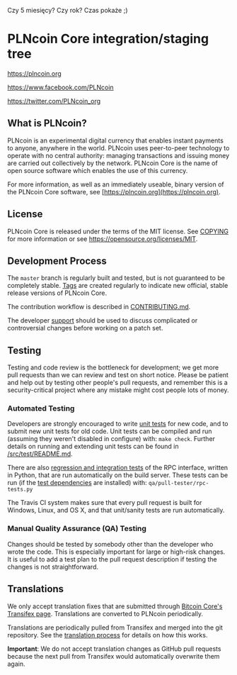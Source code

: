 Czy 5 miesięcy? Czy rok?
Czas pokaże ;)


PLNcoin Core integration/staging tree
=====================================

https://plncoin.org

https://www.facebook.com/PLNcoin

https://twitter.com/PLNcoin_org

What is PLNcoin?
----------------

PLNcoin is an experimental digital currency that enables instant payments to
anyone, anywhere in the world. PLNcoin uses peer-to-peer technology to operate
with no central authority: managing transactions and issuing money are carried
out collectively by the network. PLNcoin Core is the name of open source
software which enables the use of this currency.

For more information, as well as an immediately useable, binary version of
the PLNcoin Core software, see [https://plncoin.org](https://plncoin.org).

License
-------

PLNcoin Core is released under the terms of the MIT license. See [COPYING](COPYING) for more
information or see https://opensource.org/licenses/MIT.

Development Process
-------------------

The `master` branch is regularly built and tested, but is not guaranteed to be
completely stable. [Tags](https://github.com/plncoin/PLNcoin_Core/tags) are created
regularly to indicate new official, stable release versions of PLNcoin Core.

The contribution workflow is described in [CONTRIBUTING.md](CONTRIBUTING.md).

The developer [support](http://plncoin.freshdesk.com)
should be used to discuss complicated or controversial changes before working
on a patch set.

Testing
-------

Testing and code review is the bottleneck for development; we get more pull
requests than we can review and test on short notice. Please be patient and help out by testing
other people's pull requests, and remember this is a security-critical project where any mistake might cost people
lots of money.

### Automated Testing

Developers are strongly encouraged to write [unit tests](src/test/README.md) for new code, and to
submit new unit tests for old code. Unit tests can be compiled and run
(assuming they weren't disabled in configure) with: `make check`. Further details on running
and extending unit tests can be found in [/src/test/README.md](/src/test/README.md).

There are also [regression and integration tests](/qa) of the RPC interface, written
in Python, that are run automatically on the build server.
These tests can be run (if the [test dependencies](/qa) are installed) with: `qa/pull-tester/rpc-tests.py`

The Travis CI system makes sure that every pull request is built for Windows, Linux, and OS X, and that unit/sanity tests are run automatically.

### Manual Quality Assurance (QA) Testing

Changes should be tested by somebody other than the developer who wrote the
code. This is especially important for large or high-risk changes. It is useful
to add a test plan to the pull request description if testing the changes is
not straightforward.

Translations
------------

We only accept translation fixes that are submitted through [Bitcoin Core's Transifex page](https://www.transifex.com/projects/p/bitcoin/).
Translations are converted to PLNcoin periodically.

Translations are periodically pulled from Transifex and merged into the git repository. See the
[translation process](doc/translation_process.md) for details on how this works.

**Important**: We do not accept translation changes as GitHub pull requests because the next
pull from Transifex would automatically overwrite them again.
